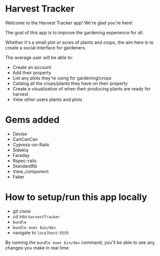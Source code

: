 # Harvest Tracker

Welcome to the Harvest Tracker app! We're glad you're here!

The goal of this app is to improve the gardening experience for all.

Whether it's a small plot or acres of plants and crops, the aim here is to create a social interface for gardeners.

The average user will be able to:

- Create an account
- Add their property
- List any plots they're using for gardening/crops
- Catalog all the crops/plants they have on their property
- Create a visualization of when their producing plants are ready for harvest
- View other users plants and plots

# Gems added

- Devise
- CanCanCan
- Cypress-on-Rails
- Sidekiq
- Faraday
- Rspec-rails
- StandardRb
- View_component
- Faker

# How to setup/run this app locally

- git clone
- cd into `harvestTracker`
- `bundle`
- `bundle exec bin/dev`
- navigate to `localhost:5555`

By running the `bundle exec bin/dev` command, you'll be able to see any changes you make in real time